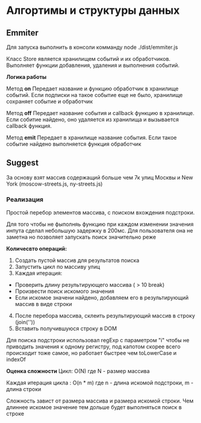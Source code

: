# Алгортимы и структуры данных

## Emmiter

Для запуска выполнить в консоли комманду node ./dist/emmiter.js

Класс Store является хранилищем событий и их обработчиков. Выполняет функции добавления, удаления и выполнения событий.

**Логика работы**

Метод **on** Передает название и функцию обработчик в хранилище событий. Если подписки на такое событие еще не было, хранилище сохраняет событие и обработчик

Метод **off** Передает название события и callback функцию в хранилище. Если собитие найдено, оно удаляется из хранилища и вызывается callback функция.

Метод **emit**  Передает в хранилище название события. Если такое событие найдено выполняется функция обработчик


## Suggest

За основу взят массив содержащий больше чем 7к улиц Москвы и New York (moscow-streets.js, ny-streets.js)

### Реализация

Простой перебор элементов массива, с поиском вхождения подстроки.

Для того чтобы не фыполняь функцию при каждом изменении значения инпута сделал небольшую задержку в 200мс. Для пользователя она не заметна но позволяет запускать поиск значительно реже

**Количесвто операций:**

1. Создать пустой массив для результатов поиска
2. Запустить цикл по массиву улиц
3. Каждая итерация:
  * Проверить длину результирующего массива ( > 10 break)
  * Произвести поиск искомого значения
  * Если искомое значени найдено, добавляем его в результирующий массив в виде строки
4. После перебора массива, склеить результирующий массив в строку (join(''))
5. Вставить получившуюся строку в DOM

Для поиска подстроки использовал regExp с параметром "i" чтобы не приводить значения к одному регистру, под капотом скорее всего происходит тоже самое, но работает быстрее чем toLowerCase и indexOf

**Оценка сложности**
Цикл:
O(N) где N - размер массива

Каждая итерация цикла :
O(n * m) где n - длина искомой подстроки, m - длина строки

Сложность завист от размера массива и размера искомой строки.
Чем длиннее искомое значение тем дольше будет выполняться поиск в строке

